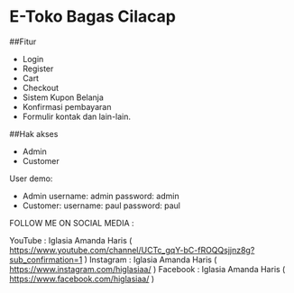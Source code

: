 # E-Toko Bagas Cilacap

##Fitur

- Login
- Register
- Cart
- Checkout
- Sistem Kupon Belanja
- Konfirmasi pembayaran
- Formulir kontak
  dan lain-lain.

##Hak akses

- Admin
- Customer

User demo:

- Admin
  username: admin
  password: admin
- Customer:
  username: paul
  password: paul

FOLLOW ME ON SOCIAL MEDIA :

YouTube : Iglasia Amanda Haris ( https://www.youtube.com/channel/UCTc_gqY-bC-fROQQsjjnz8g?sub_confirmation=1 )
Instagram : Iglasia Amanda Haris ( https://www.instagram.com/higlasiaa/ )
Facebook : Iglasia Amanda Haris ( https://www.facebook.com/higlasiaa/ )
